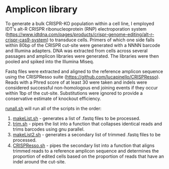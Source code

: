 Amplicon library
================

To generate a bulk CRISPR-KO population within a cell line, I employed IDT's alt-R CRISPR ribonucleoprotein (RNP) electroporation system (https://www.idtdna.com/pages/products/crispr-genome-editing/alt-r-crispr-cas9-system) to transduce cells. Primers of which one side falls within 80bp of the CRISPR cut-site were generated with a NNNN barcode and Illumina adapters. DNA was extracted from cells across several passages and amplicon libraries were generated. The libraries were then pooled and spiked into the Illumina Miseq.

Fastq files were extracted and aligned to the reference amplicon sequence using the CRISPResso suite (https://github.com/lucapinello/CRISPResso). Reads with a Phred score of at least 30 were taken and indels were considered successful non-homologous end joining events if they occur within 1bp of the cut-site. Substitutions were ignored to provide a conservative estimate of knockout efficiency.

[runall.sh](https://github.com/Jwong684/bioinformatics/ampliconLib/runall.sh) will run all of the scripts in the order:
1) [makeList.sh](https://github.com/Jwong684/bioinformatics/ampliconLib/makeList.sh) - generates a list of .fastq files to be processed.
2) [trim.sh](https://github.com/Jwong684/bioinformatics/ampliconLib/trim.sh) - pipes the list into a function that collapses identical reads and trims barcodes using gnu parallel.
3) [makeList2.sh](https://github.com/Jwong684/bioinformatics/ampliconLib/makeList2.sh) - generates a secondary list of trimmed .fastq files to be processed.
4) [CRISPResso.sh](https://github.com/Jwong684/bioinformatics/ampliconLib/CRISPResso.sh) - pipes the secondary list into a function that aligns trimmed reads to a reference amplicon sequence and determines the proportion of edited cells based on the proportion of reads that have an indel around the cut-site.